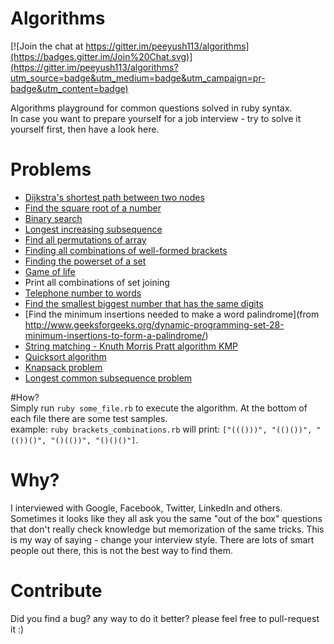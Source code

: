 Algorithms
==========

[![Join the chat at https://gitter.im/peeyush113/algorithms](https://badges.gitter.im/Join%20Chat.svg)](https://gitter.im/peeyush113/algorithms?utm_source=badge&utm_medium=badge&utm_campaign=pr-badge&utm_content=badge)

Algorithms playground for common questions solved in ruby syntax.  
In case you want to prepare yourself for a job interview - try to solve it yourself first, then have a look here.  

# Problems

- [Dijkstra's shortest path between two nodes](https://en.wikipedia.org/wiki/Dijkstra%27s_algorithm)
- [Find the square root of a number](https://en.wikipedia.org/wiki/Newton%27s_method)
- [Binary search](https://en.wikipedia.org/wiki/Binary_search_algorithm)
- [Longest increasing subsequence](http://en.wikipedia.org/wiki/Longest_increasing_subsequence)  
- [Find all permutations of array](https://en.wikipedia.org/wiki/Permutation)
- [Finding all combinations of well-formed brackets](http://stackoverflow.com/questions/727707/finding-all-combinations-of-well-formed-brackets)  
- [Finding the powerset of a set](http://en.wikipedia.org/wiki/Power_set)
- [Game of life](https://en.wikipedia.org/wiki/Conway%27s_Game_of_Life)
- Print all combinations of set joining
- [Telephone number to words](http://www.mobilefish.com/services/phonenumber_words/phonenumber_words.php)
- [Find the smallest biggest number that has the same digits](http://stackoverflow.com/questions/9368205/given-a-number-find-the-next-higher-number-which-has-the-exact-same-set-of-digi)  
- [Find the minimum insertions needed to make a word palindrome](from http://www.geeksforgeeks.org/dynamic-programming-set-28-minimum-insertions-to-form-a-palindrome/)
- [String matching - Knuth Morris Pratt algorithm KMP](http://en.wikipedia.org/wiki/Knuth%E2%80%93Morris%E2%80%93Pratt_algorithm)
- [Quicksort algorithm](http://en.wikipedia.org/wiki/Quicksort)
- [Knapsack problem](http://en.wikipedia.org/wiki/Knapsack_problem)
- [Longest common subsequence problem](https://en.wikipedia.org/wiki/Longest_common_subsequence_problem)

#How?  
Simply run `ruby some_file.rb` to execute the algorithm. At the bottom of each file there are some test samples.  
example: `ruby brackets_combinations.rb` will print: `["((()))", "(()())", "(())()", "()(())", "()()()"]`.  

# Why?
I interviewed with Google, Facebook, Twitter, LinkedIn and others. 
Sometimes it looks like they all ask you the same "out of the box" questions that don't really check knowledge but memorization of the same tricks. 
This is my way of saying - change your interview style. There are lots of smart people out there, this is not the best way to find them. 

# Contribute 
Did you find a bug? any way to do it better? please feel free to pull-request it :)
